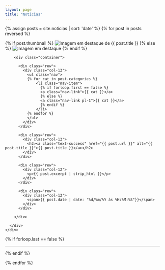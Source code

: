 ```yaml
---
layout: page
title: "Notícias"
---
```


{% assign posts = site.noticias | sort: 'date' %}
{% for post in posts reversed %}

  <div class="container">
    <div class="row">
      <div class="col-4">
        <!-- Imagem em Destaque -->
        {% if post.thumbnail %}
          <img class="img-thumbnail"  src="{{ post.thumbnail | prepend: site.baseurl }}" alt="Imagem em destaque de {{ post.title }}" />
        {% else %}
          <img class="img-thumbnail"  src="https://via.placeholder.com/400" alt="Imagem em destaque" />        
        {% endif %}
      </div>
      <div class="col-8">

        <div class="container">

          <div class="row">
            <div class="col-12">
              <ul class="nav">
              {% for cat in post.categories %}
                  <li class="nav-item">
                    {% if forloop.first == false %}
                    <a class="nav-link">{{ cat }}</a>
                    {% else %}
                    <a class="nav-link pl-1">{{ cat }}</a>
                    {% endif %}
                  </li>
              {% endfor %}
              </ul>
            </div>
          </div>

          <div class="row">
            <div class="col-12">
              <h2><a class="text-success" href="{{ post.url }}" alt="{{ post.title }}">{{ post.title }}</a></h2>
            </div>
          </div>

          <div class="row">
            <div class="col-12">
              <p>{{ post.excerpt | strip_html }}</p>
            </div>
          </div>

          <div class="row">
            <div class="col-12">
              <span>{{ post.date | date: "%d/%m/%Y às %H:%M:%S"}}</span>
            </div>
          </div>

        </div>

      </div>
    </div>

  </div>

{% if forloop.last == false %}

  <!-- Separador -->
  <div class="container">
    <div class="row">
      <div class="col-12">
        <hr />
      </div>
    </div>
  </div>
  {% endif %}

{% endfor %}
